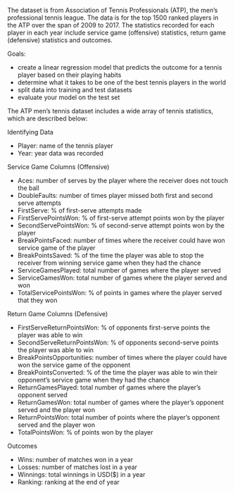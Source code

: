 The dataset is from Association of Tennis Professionals (ATP), the men’s professional tennis league.
The data is for the top 1500 ranked players in the ATP over the span of 2009 to 2017.
The statistics recorded for each player in each year include service game (offensive) statistics, return game (defensive) statistics and outcomes.

Goals:
- create a linear regression model that predicts the outcome for a tennis player based on their playing habits 
- determine what it takes to be one of the best tennis players in the world
- split data into training and test datasets
- evaluate your model on the test set

The ATP men’s tennis dataset includes a wide array of tennis statistics, which are described below:

Identifying Data
- Player: name of the tennis player
- Year: year data was recorded

Service Game Columns (Offensive)
- Aces: number of serves by the player where the receiver does not touch the ball
- DoubleFaults: number of times player missed both first and second serve attempts
- FirstServe: % of first-serve attempts made
- FirstServePointsWon: % of first-serve attempt points won by the player
- SecondServePointsWon: % of second-serve attempt points won by the player
- BreakPointsFaced: number of times where the receiver could have won service game of the player
- BreakPointsSaved: % of the time the player was able to stop the receiver from winning service game when they had the chance
- ServiceGamesPlayed: total number of games where the player served
- ServiceGamesWon: total number of games where the player served and won
- TotalServicePointsWon: % of points in games where the player served that they won

Return Game Columns (Defensive)
- FirstServeReturnPointsWon: % of opponents first-serve points the player was able to win
- SecondServeReturnPointsWon: % of opponents second-serve points the player was able to win
- BreakPointsOpportunities: number of times where the player could have won the service game of the opponent
- BreakPointsConverted: % of the time the player was able to win their opponent’s service game when they had the chance
- ReturnGamesPlayed: total number of games where the player’s opponent served
- ReturnGamesWon: total number of games where the player’s opponent served and the player won
- ReturnPointsWon: total number of points where the player’s opponent served and the player won
- TotalPointsWon: % of points won by the player

Outcomes
- Wins: number of matches won in a year
- Losses: number of matches lost in a year
- Winnings: total winnings in USD($) in a year
- Ranking: ranking at the end of year